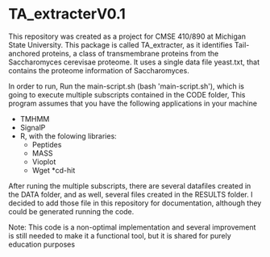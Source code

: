 # TA_extracterV0.1

This repository was created as a project for CMSE 410/890 at Michigan State University. 
This package is called TA_extracter, as it identifies Tail-anchored proteins, a class of transmembrane proteins from the Saccharomyces cerevisae proteome. It uses a single data file yeast.txt, that contains the proteome information of Saccharomyces. 

 In order to run,
 Run the main-script.sh (bash 'main-script.sh'), which is going to execute multiple subscripts contained in the CODE folder,
This program assumes that you have the following applications in your machine
  * TMHMM
  * SignalP
  * R, with the folowing libraries:
    * Peptides
    * MASS
    * Vioplot
    * Wget
    *cd-hit

After runing the multiple subscripts, there are several datafiles created in the DATA folder, and as well, several files created in the RESULTS folder. I decided to add those file in this repository for documentation, although they could be generated running the code. 

Note: This code is a non-optimal  implementation and several improvement is still needed to make it a functional tool, but it is shared
for purely education purposes


